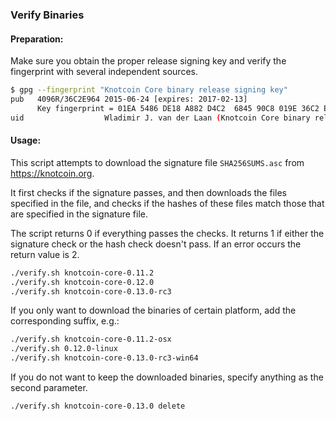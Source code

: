 ### Verify Binaries

#### Preparation:

Make sure you obtain the proper release signing key and verify the fingerprint with several independent sources.

```sh
$ gpg --fingerprint "Knotcoin Core binary release signing key"
pub   4096R/36C2E964 2015-06-24 [expires: 2017-02-13]
      Key fingerprint = 01EA 5486 DE18 A882 D4C2  6845 90C8 019E 36C2 E964
uid                  Wladimir J. van der Laan (Knotcoin Core binary release signing key) <laanwj@gmail.com>
```

#### Usage:

This script attempts to download the signature file `SHA256SUMS.asc` from https://knotcoin.org.

It first checks if the signature passes, and then downloads the files specified in the file, and checks if the hashes of these files match those that are specified in the signature file.

The script returns 0 if everything passes the checks. It returns 1 if either the signature check or the hash check doesn't pass. If an error occurs the return value is 2.


```sh
./verify.sh knotcoin-core-0.11.2
./verify.sh knotcoin-core-0.12.0
./verify.sh knotcoin-core-0.13.0-rc3
```

If you only want to download the binaries of certain platform, add the corresponding suffix, e.g.:

```sh
./verify.sh knotcoin-core-0.11.2-osx
./verify.sh 0.12.0-linux
./verify.sh knotcoin-core-0.13.0-rc3-win64
```

If you do not want to keep the downloaded binaries, specify anything as the second parameter.

```sh
./verify.sh knotcoin-core-0.13.0 delete
```
